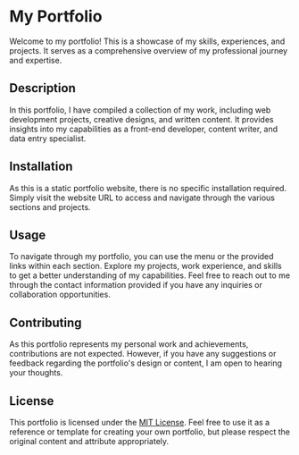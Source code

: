 # My Portfolio

Welcome to my portfolio! This is a showcase of my skills, experiences, and projects. It serves as a comprehensive overview of my professional journey and expertise.

## Description

In this portfolio, I have compiled a collection of my work, including web development projects, creative designs, and written content. It provides insights into my capabilities as a front-end developer, content writer, and data entry specialist.

## Installation

As this is a static portfolio website, there is no specific installation required. Simply visit the website URL to access and navigate through the various sections and projects.

## Usage

To navigate through my portfolio, you can use the menu or the provided links within each section. Explore my projects, work experience, and skills to get a better understanding of my capabilities. Feel free to reach out to me through the contact information provided if you have any inquiries or collaboration opportunities.

## Contributing

As this portfolio represents my personal work and achievements, contributions are not expected. However, if you have any suggestions or feedback regarding the portfolio's design or content, I am open to hearing your thoughts.

## License

This portfolio is licensed under the [MIT License](LICENSE.txt). Feel free to use it as a reference or template for creating your own portfolio, but please respect the original content and attribute appropriately.

